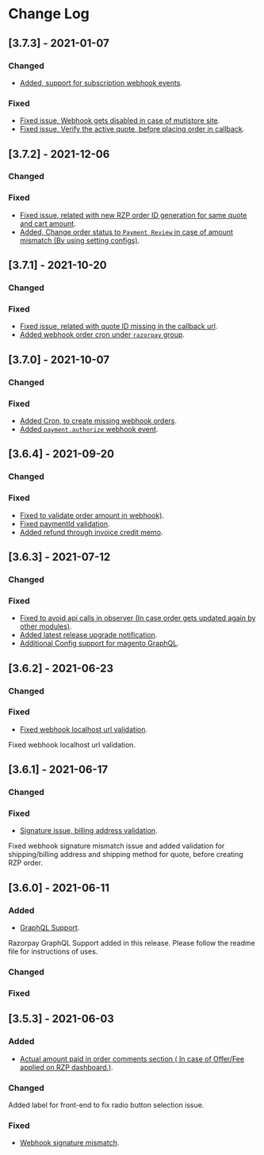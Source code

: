
# Change Log


## [3.7.3] - 2021-01-07

### Changed
- [Added, support for subscription webhook events](https://github.com/razorpay/razorpay-magento/pull/300).
### Fixed
- [Fixed issue, Webhook gets disabled in case of mutistore site](https://github.com/razorpay/razorpay-magento/pull/301).
- [Fixed issue, Verify the active quote, before placing order in callback](https://github.com/razorpay/razorpay-magento/pull/299).

## [3.7.2] - 2021-12-06

### Changed
### Fixed
- [Fixed issue, related with new RZP order ID generation for same quote and cart amount](https://github.com/razorpay/razorpay-magento/pull/292).
- [Added, Change order status to `Payment Review` in case of amount mismatch (By using setting configs)](https://github.com/razorpay/razorpay-magento/pull/296).

## [3.7.1] - 2021-10-20

### Changed
### Fixed
- [Fixed issue, related with quote ID missing in the callback url](https://github.com/razorpay/razorpay-magento/pull/288).
- [Added webhook order cron under `razorpay` group](https://github.com/razorpay/razorpay-magento/pull/289).

## [3.7.0] - 2021-10-07

### Changed
### Fixed
- [Added Cron, to create missing webhook orders](https://github.com/razorpay/razorpay-magento/pull/284).
- [Added `payment.authorize` webhook event](https://github.com/razorpay/razorpay-magento/pull/284).

## [3.6.4] - 2021-09-20

### Changed
### Fixed
- [Fixed to validate order amount in webhook)](https://github.com/razorpay/razorpay-magento/pull/275).
- [Fixed paymentId validation](https://github.com/razorpay/razorpay-magento/pull/276).
- [Added refund through invoice credit memo](https://github.com/razorpay/razorpay-magento/pull/272).

## [3.6.3] - 2021-07-12

### Changed
### Fixed
- [Fixed to avoid api calls in observer (In case order gets updated again by other modules)](https://github.com/razorpay/razorpay-magento/pull/269).
- [Added latest release upgrade notification](https://github.com/razorpay/razorpay-magento/pull/264).
- [Additional Config support for magento GraphQL](https://github.com/razorpay/razorpay-magento/pull/268).

## [3.6.2] - 2021-06-23

### Changed
### Fixed
- [Fixed webhook localhost url validation](https://github.com/razorpay/razorpay-magento/pull/257).

 Fixed webhook localhost url validation.

## [3.6.1] - 2021-06-17
 
### Changed
### Fixed
- [Signature issue, billing address validation](https://github.com/razorpay/razorpay-magento/pull/254).

 Fixed webhook signature mismatch issue and added validation for shipping/billing address and shipping method for quote, before creating RZP order.

## [3.6.0] - 2021-06-11
  
### Added

- [GraphQL Support](https://github.com/razorpay/razorpay-magento/pull/240).

 Razorpay GraphQL Support added in this release. Please follow the readme file for instructions of uses. 
 
### Changed   
### Fixed

## [3.5.3] - 2021-06-03 

### Added

- [Actual amount paid in order comments section ( In case of Offer/Fee applied on RZP dashboard.)](https://github.com/razorpay/razorpay-magento/pull/249).
 
### Changed   

Added label for front-end to fix radio button selection issue.

### Fixed

- [Webhook signature mismatch](https://github.com/razorpay/razorpay-magento/pull/251).